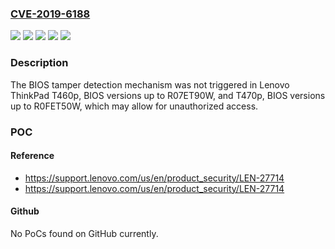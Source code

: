 ### [CVE-2019-6188](https://cve.mitre.org/cgi-bin/cvename.cgi?name=CVE-2019-6188)
![](https://img.shields.io/static/v1?label=Product&message=ThinkPad%20T460p&color=blue)
![](https://img.shields.io/static/v1?label=Product&message=ThinkPad%20T470p&color=blue)
![](https://img.shields.io/static/v1?label=Version&message=%3C%20R07ET90W%20&color=brighgreen)
![](https://img.shields.io/static/v1?label=Version&message=%3C%20R0FET50W%20&color=brighgreen)
![](https://img.shields.io/static/v1?label=Vulnerability&message=Unauthorized%20access&color=brighgreen)

### Description

The BIOS tamper detection mechanism was not triggered in Lenovo ThinkPad T460p, BIOS versions up to R07ET90W, and T470p, BIOS versions up to R0FET50W, which may allow for unauthorized access.

### POC

#### Reference
- https://support.lenovo.com/us/en/product_security/LEN-27714
- https://support.lenovo.com/us/en/product_security/LEN-27714

#### Github
No PoCs found on GitHub currently.

